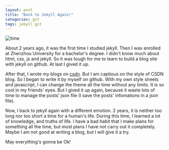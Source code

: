```yaml
---
layout: post
title: "Back to Jekyll Again!"
categories: git
tags: jekyll git
---
```


![time](https://drscdn.500px.org/photo/132389971/m%3D2048/c7f0d9bbb87f7339ebb89663a8483610)

About 2 years ago, it was the first time I studied jekyll. Then I was enrolled at Zhenzhou University for a bachelor's degree. I didn't know much about html, css, js and jekyll. So it was tough for me to learn to build a blog site with jekyll on github. At last I gived it up.

After that, I wrote my blogs on [csdn](http://blog.csdn.net/louislee92). But I am captious on the style of CSDN blog. So I began to write it by myself on github. With my own style sheets and javascript, I can change the theme all the time without any limits. It is so cool in my friends' eyes. But I gived it up again, because it waste lots of time to manage the posts' json file (I save the posts' infomations in a json file).

Now, I back to jekyll again with a different emotion. 2 years, it is neither too long nor too short a time for a human's life. During this time, I learned a lot of knowledge, and truths of life. I have a bad habit that I make plans for something all the time, but most plans I have not carry out it completely. Maybe I am not good at writing a blog, but I will give it a try. 

May everything's gonna be Ok!
